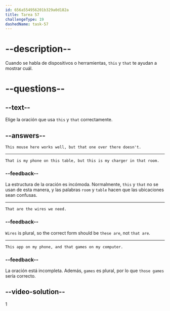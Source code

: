 ```yaml
---
id: 656a554956201b329a0d182a
title: Tarea 57
challengeType: 19
dashedName: task-57
---
```


# --description--

Cuando se habla de dispositivos o herramientas, `this` y `that` te ayudan a mostrar cuál.

# --questions--

## --text--

Elige la oración que usa `this` y `that` correctamente.

## --answers--

`This mouse here works well, but that one over there doesn't.`

---

`That is my phone on this table, but this is my charger in that room.`

### --feedback--

La estructura de la oración es incómoda. Normalmente, `this` y `that` no se usan de esta manera, y las palabras `room` y `table` hacen que las ubicaciones sean confusas.

---

`That are the wires we need.`

### --feedback--

`Wires` is plural, so the correct form should be `these are`, not `that are`.

---

`This app on my phone, and that games on my computer.`

### --feedback--

La oración está incompleta. Además, `games` es plural, por lo que `those games` sería correcto.

## --video-solution--

1
